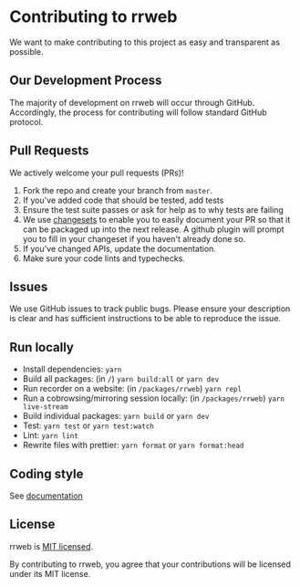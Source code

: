 # Contributing to rrweb

We want to make contributing to this project as easy and transparent as
possible.

## Our Development Process

The majority of development on rrweb will occur through GitHub. Accordingly,
the process for contributing will follow standard GitHub protocol.

## Pull Requests

We actively welcome your pull requests (PRs)!

1. Fork the repo and create your branch from `master`.
2. If you've added code that should be tested, add tests
3. Ensure the test suite passes or ask for help as to why tests are failing
4. We use [changesets](https://github.com/changesets/changesets/blob/main/docs/intro-to-using-changesets.md) to enable you to easily document your PR so that it can be packaged up into the next release. A github plugin will prompt you to fill in your changeset if you haven't already done so.
5. If you've changed APIs, update the documentation.
6. Make sure your code lints and typechecks.

## Issues

We use GitHub issues to track public bugs. Please ensure your description is
clear and has sufficient instructions to be able to reproduce the issue.

## Run locally

- Install dependencies: `yarn`
- Build all packages: (in `/`) `yarn build:all` or `yarn dev`
- Run recorder on a website: (in `/packages/rrweb`) `yarn repl`
- Run a cobrowsing/mirroring session locally: (in `/packages/rrweb`) `yarn live-stream`
- Build individual packages: `yarn build` or `yarn dev`
- Test: `yarn test` or `yarn test:watch`
- Lint: `yarn lint`
- Rewrite files with prettier: `yarn format` or `yarn format:head`

## Coding style

See [documentation](docs/development/coding-style.md)

## License

rrweb is [MIT licensed](https://github.com/rrweb-io/rrweb/blob/master/LICENSE).

By contributing to rrweb, you agree that your contributions will be licensed
under its MIT license.
